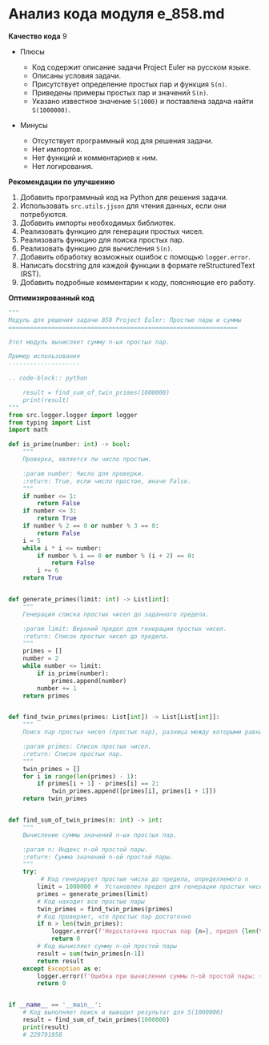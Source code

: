 # Анализ кода модуля e_858.md

**Качество кода**
9
-  Плюсы
    - Код содержит описание задачи Project Euler на русском языке.
    -  Описаны условия задачи.
    -  Присутствует определение простых пар и функция `S(n)`.
    -  Приведены примеры простых пар и значений `S(n)`.
    -  Указано известное значение `S(1000)` и поставлена задача найти `S(1000000)`.

-  Минусы
    - Отсутствует программный код для решения задачи.
    - Нет импортов.
    - Нет функций и комментариев к ним.
    - Нет логирования.

**Рекомендации по улучшению**

1.  Добавить программный код на Python для решения задачи.
2.  Использовать `src.utils.jjson` для чтения данных, если они потребуются.
3.  Добавить импорты необходимых библиотек.
4.  Реализовать функцию для генерации простых чисел.
5.  Реализовать функцию для поиска простых пар.
6.  Реализовать функцию для вычисления `S(n)`.
7.  Добавить обработку возможных ошибок с помощью `logger.error`.
8.  Написать docstring для каждой функции в формате reStructuredText (RST).
9.  Добавить подробные комментарии к коду, поясняющие его работу.

**Оптимизированный код**

```python
"""
Модуль для решения задачи 858 Project Euler: Простые пары и суммы
================================================================

Этот модуль вычисляет сумму n-ых простых пар.

Пример использования
--------------------

.. code-block:: python

    result = find_sum_of_twin_primes(1000000)
    print(result)
"""
from src.logger.logger import logger
from typing import List
import math

def is_prime(number: int) -> bool:
    """
    Проверка, является ли число простым.

    :param number: Число для проверки.
    :return: True, если число простое, иначе False.
    """
    if number <= 1:
        return False
    if number <= 3:
        return True
    if number % 2 == 0 or number % 3 == 0:
        return False
    i = 5
    while i * i <= number:
        if number % i == 0 or number % (i + 2) == 0:
            return False
        i += 6
    return True


def generate_primes(limit: int) -> List[int]:
    """
    Генерация списка простых чисел до заданного предела.

    :param limit: Верхний предел для генерации простых чисел.
    :return: Список простых чисел до предела.
    """
    primes = []
    number = 2
    while number <= limit:
        if is_prime(number):
            primes.append(number)
        number += 1
    return primes


def find_twin_primes(primes: List[int]) -> List[List[int]]:
    """
    Поиск пар простых чисел (простых пар), разница между которыми равна 2.

    :param primes: Список простых чисел.
    :return: Список простых пар.
    """
    twin_primes = []
    for i in range(len(primes) - 1):
        if primes[i + 1] - primes[i] == 2:
            twin_primes.append([primes[i], primes[i + 1]])
    return twin_primes


def find_sum_of_twin_primes(n: int) -> int:
    """
    Вычисление суммы значений n-ых простых пар.

    :param n: Индекс n-ой простой пары.
    :return: Сумма значений n-ой простой пары.
    """
    try:
         # Код генерирует простые числа до предела, определяемого n
        limit = 1000000 #  Установлен предел для генерации простых чисел. TODO: сделать динамический расчет лимита
        primes = generate_primes(limit)
        # Код находит все простые пары
        twin_primes = find_twin_primes(primes)
        # Код проверяет, что простых пар достаточно
        if n > len(twin_primes):
            logger.error(f'Недостаточно простых пар {n=}, предел {len(twin_primes)=}')
            return 0
        # Код вычисляет сумму n-ой простой пары
        result = sum(twin_primes[n-1])
        return result
    except Exception as e:
        logger.error(f'Ошибка при вычислении суммы n-ой простой пары: {e}')
        return 0


if __name__ == '__main__':
    # Код выполняет поиск и выводит результат для S(1000000)
    result = find_sum_of_twin_primes(1000000)
    print(result)
    # 229791958
```